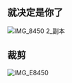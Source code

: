 ## 就决定是你了
![IMG_8450 2_副本](https://user-images.githubusercontent.com/1933673/183307707-96cad996-7451-44a0-b12d-f5bc8697b681.jpg)

## 裁剪
![IMG_E8450](https://user-images.githubusercontent.com/1933673/183307637-7eba6694-9d7d-4704-944b-915965ecedd7.JPG)
